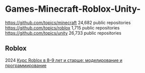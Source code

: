 # Games-Minecraft-Roblox-Unity-
https://github.com/topics/minecraft 24,682 public repositories                
https://github.com/topics/roblox 1,715 public repositories             
https://github.com/topics/unity 26,733 public repositories              


## Roblox 
2024 [Курс Roblox в 8–9 лет и старше: моделирование и программирование](https://habr.com/ru/companies/pixel_study/articles/856830)                       
